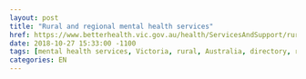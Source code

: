 ```yaml
---
layout: post
title: "Rural and regional mental health services"
href: https://www.betterhealth.vic.gov.au/health/ServicesAndSupport/rural-and-regional-mental-health-services
date: 2018-10-27 15:33:00 -1100
tags: [mental health services, Victoria, rural, Australia, directory, resources]
categories: EN
---
```

